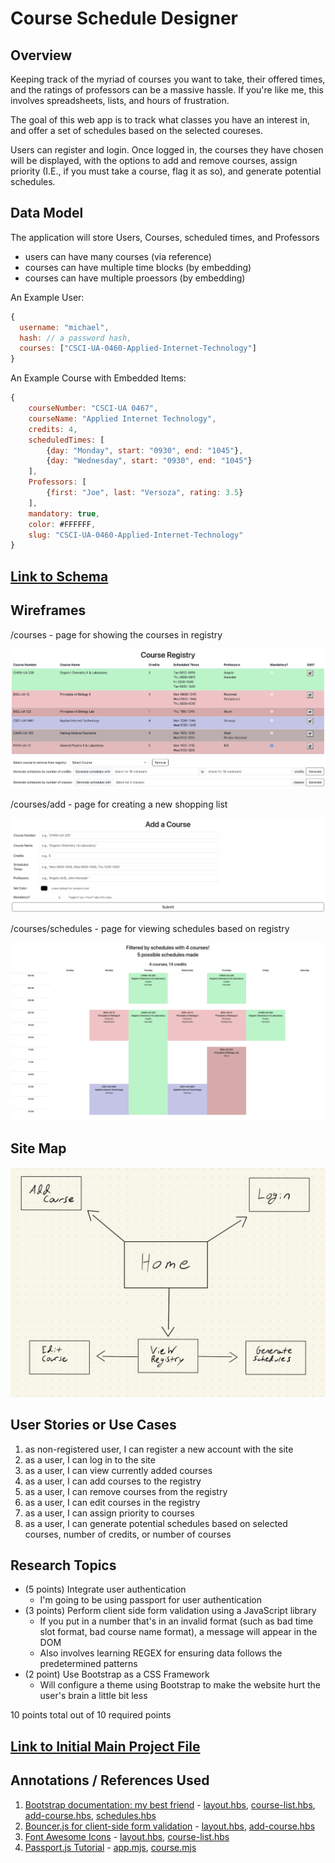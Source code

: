 # Course Schedule Designer

## Overview

Keeping track of the myriad of courses you want to take, their offered times, and the ratings of professors can be a massive hassle. If you're like me, this involves spreadsheets, lists, and hours of frustration.

The goal of this web app is to track what classes you have an interest in, and offer a set of schedules based on the selected coureses. 

Users can register and login. Once logged in, the courses they have chosen will be displayed, with the options to add and remove courses, assign priority (I.E., if you must take a course, flag it as so), and generate potential schedules.

## Data Model

The application will store Users, Courses, scheduled times, and Professors

* users can have many courses (via reference)
* courses can have multiple time blocks (by embedding)
* courses can have multiple proessors (by embedding)

An Example User:

```javascript
{
  username: "michael",
  hash: // a password hash,
  courses: ["CSCI-UA-0460-Applied-Internet-Technology"]
}
```

An Example Course with Embedded Items:

```javascript
{
    courseNumber: "CSCI-UA 0467",
    courseName: "Applied Internet Technology",
    credits: 4,
    scheduledTimes: [
        {day: "Monday", start: "0930", end: "1045"},
        {day: "Wednesday", start: "0930", end: "1045"}
    ],
    Professors: [
        {first: "Joe", last: "Versoza", rating: 3.5}
    ],
    mandatory: true,
    color: #FFFFFF,
    slug: "CSCI-UA-0460-Applied-Internet-Technology"
}
```

## [Link to Schema](models/course.mjs) 

## Wireframes

/courses - page for showing the courses in registry

![list create](documentation/view-courses.png)

/courses/add - page for creating a new shopping list

![list](documentation/add-course.png)

/courses/schedules - page for viewing schedules based on registry

![list](documentation/generated-schedules.png)

## Site Map

![Site map](documentation/site-map.jpeg)

## User Stories or Use Cases

1. as non-registered user, I can register a new account with the site
2. as a user, I can log in to the site
3. as a user, I can view currently added courses
4. as a user, I can add courses to the registry
5. as a user, I can remove courses from the registry
6. as a user, I can edit courses in the registry
7. as a user, I can assign priority to courses
8. as a user, I can generate potential schedules based on selected courses, number of credits, or number of courses

## Research Topics

* (5 points) Integrate user authentication
    * I'm going to be using passport for user authentication
* (3 points) Perform client side form validation using a JavaScript library
    * If you put in a number that's in an invalid format (such as bad time slot format, bad course name format), a message will appear in the DOM
    * Also involves learning REGEX for ensuring data follows the predetermined patterns
* (2 point) Use Bootstrap as a CSS Framework
    * Will configure a theme using Bootstrap to make the website hurt the user's brain a little bit less

10 points total out of 10 required points

## [Link to Initial Main Project File](app.mjs) 

## Annotations / References Used

1. [Bootstrap documentation: my best friend](https://getbootstrap.com/docs/5.3/getting-started/introduction/) - [layout.hbs](views/layout.hbs), [course-list.hbs](views/course-list.hbs), [add-course.hbs](views/add-course.hbs),  [schedules.hbs](views/schedules.hbs) 
2. [Bouncer.js for client-side form validation](https://github.com/cferdinandi/bouncer) - [layout.hbs](views/layout.hbs), [add-course.hbs](views/add-course.hbs)
3. [Font Awesome Icons](https://fontawesome.com/) - [layout.hbs](views/layout.hbs), [course-list.hbs](views/course-list.hbs)
4. [Passport.js Tutorial](https://heynode.com/tutorial/authenticate-users-node-expressjs-and-passportjs/) - [app.mjs](app.mjs), [course.mjs](models/course.mjs)

